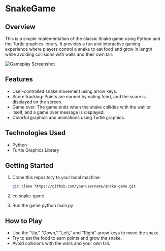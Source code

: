 # SnakeGame

## Overview
This is a simple implementation of the classic Snake game using Python and the Turtle graphics library. It provides a fun and interactive gaming experience where players control a snake to eat food and grow in length while avoiding collisions with walls and their own tail.

![Gameplay Screenshot](screenshot.png)

## Features
- User-controlled snake movement using arrow keys.
- Score tracking: Points are earned by eating food, and the score is displayed on the screen.
- Game over: The game ends when the snake collides with the wall or itself, and a game over message is displayed.
- Colorful graphics and animations using Turtle graphics.

## Technologies Used
- Python
- Turtle Graphics Library

## Getting Started
1. Clone this repository to your local machine:

   ```bash
   git clone https://github.com/yourusername/snake-game.git
2. cd snake-game
3. Run the game
   python main.py
## How to Play
- Use the "Up," "Down," "Left," and "Right" arrow keys to move the snake.
- Try to eat the food to earn points and grow the snake.
- Avoid collisions with the walls and your own tail.
